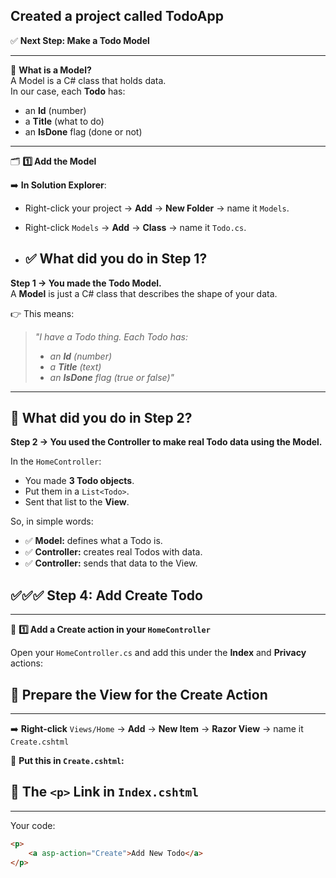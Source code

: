 ## Created a project called  TodoApp

✅ **Next Step: Make a Todo Model**

---

📌 **What is a Model?**  
A Model is a C# class that holds data.  
In our case, each **Todo** has:
- an **Id** (number)
- a **Title** (what to do)
- an **IsDone** flag (done or not)

---

🗂️ **1️⃣ Add the Model**

➡️ **In Solution Explorer**:  
- Right-click your project → **Add** → **New Folder** → name it `Models`.  
- Right-click `Models` → **Add** → **Class** → name it `Todo.cs`.


- ## ✅ What did you do in Step 1?

**Step 1 → You made the Todo Model.**  
A **Model** is just a C# class that describes the shape of your data.

👉 This means:  
> *"I have a Todo thing. Each Todo has:*  
> - *an **Id** (number)*  
> - *a **Title** (text)*  
> - *an **IsDone** flag (true or false)"*

---

## 📌 What did you do in Step 2?

**Step 2 → You used the Controller to make real Todo data using the Model.**

In the `HomeController`:
- You made **3 Todo objects**.
- Put them in a `List<Todo>`.
- Sent that list to the **View**.

So, in simple words:  
- ✅ **Model:** defines what a Todo is.  
- ✅ **Controller:** creates real Todos with data.  
- ✅ **Controller:** sends that data to the View.

## ✅✅✅ Step 4: Add Create Todo

---

📌 **1️⃣ Add a Create action in your `HomeController`**

Open your `HomeController.cs` and add this under the **Index** and **Privacy** actions:


## 📝 Prepare the View for the Create Action

---

➡️ **Right-click** `Views/Home` → **Add** → **New Item** → **Razor View** → name it `Create.cshtml`

📌 **Put this in `Create.cshtml`:**

## 🔗 The `<p>` Link in `Index.cshtml`

---

Your code:

```html
<p>
    <a asp-action="Create">Add New Todo</a>
</p>

